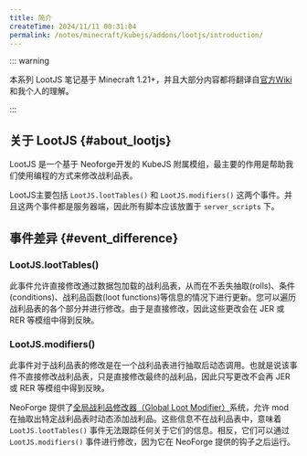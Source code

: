 ```yaml
---
title: 简介
createTime: 2024/11/11 00:31:04
permalink: /notes/minecraft/kubejs/addons/lootjs/introduction/
---
```


::: warning

本系列 LootJS 笔记基于 Minecraft 1.21+，并且大部分内容都将翻译自[官方Wiki](https://docs.almostreliable.com/lootjs/)和我个人的理解。

:::

## 关于 LootJS {#about_lootjs}

LootJS 是一个基于 Neoforge开发的 KubeJS 附属模组，最主要的作用是帮助我们使用编程的方式来修改战利品表。

LootJS主要包括 `LootJS.lootTables()` 和 `LootJS.modifiers()` 这两个事件。并且这两个事件都是服务器端，因此所有脚本应该放置于 `server_scripts` 下。

## 事件差异 {#event_difference}

### LootJS.lootTables()

此事件允许直接修改通过数据包加载的战利品表，从而在不丢失抽取(rolls)、条件(conditions)、战利品函数(loot functions)等信息的情况下进行更新。您可以遍历战利品表的各个部分并进行修改。由于是直接修改，因此这些更改会在 JER 或 RER 等模组中得到反映。

### LootJS.modifiers()

此事件对于战利品表的修改是在一个战利品表进行抽取后动态调用。也就是说该事件不直接修改战利品表，只是直接修改最终的战利品，因此只写更改不会再 JER 或 RER 等模组中得到反映。

NeoForge 提供了[全局战利品修改器（Global Loot Modifier）](https://docs.neoforged.net/docs/resources/server/loottables/glm/)系统，允许 mod 在抽取出特定战利品表时动态添加战利品。这些信息不在战利品表中，意味着 `LootJS.lootTables()` 事件无法跟踪任何关于它们的信息。相反，它们可以通过 `LootJS.modifiers()` 事件进行修改，因为它在 NeoForge 提供的钩子之后运行。

